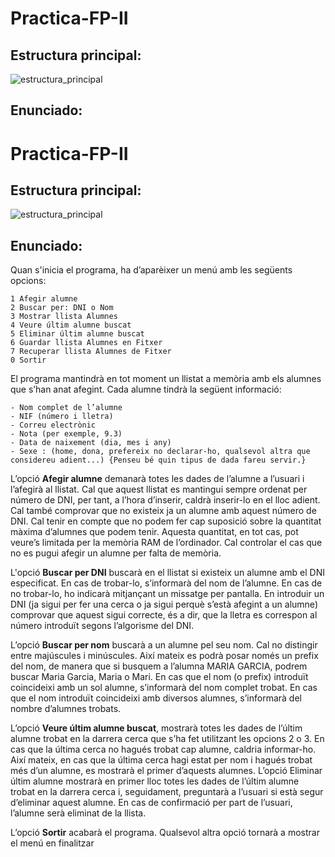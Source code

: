 # Practica-FP-II

## Estructura principal:

![estructura_principal](https://i.imgur.com/0DroeAv.png)

## Enunciado:

# Practica-FP-II

## Estructura principal:

![estructura_principal](https://i.imgur.com/0DroeAv.png)

## Enunciado:

Quan s'inicia el programa, ha d’aparèixer un menú amb les següents opcions:

    1 Afegir alumne
    2 Buscar per: DNI o Nom
    3 Mostrar llista Alumnes
    4 Veure últim alumne buscat
    5 Eliminar últim alumne buscat
    6 Guardar llista Alumnes en Fitxer
    7 Recuperar llista Alumnes de Fitxer
    0 Sortir

El programa mantindrà en tot moment un llistat a memòria amb els alumnes que s’han anat afegint.
Cada alumne tindrà la següent informació:

    - Nom complet de l’alumne
    - NIF (número i lletra)
    - Correu electrònic
    - Nota (per exemple, 9.3)
    - Data de naixement (dia, mes i any)
    - Sexe : (home, dona, prefereix no declarar-ho, qualsevol altra que considereu adient...) {Penseu bé quin tipus de dada fareu servir.}

L’opció **Afegir alumne** demanarà totes les dades de l’alumne a l’usuari i l’afegirà al llistat. Cal que
aquest llistat es mantingui sempre ordenat per número de DNI, per tant, a l’hora d’inserir, caldrà
inserir-lo en el lloc adient. Cal també comprovar que no existeix ja un alumne amb aquest número
de DNI.
Cal tenir en compte que no podem fer cap suposició sobre la quantitat màxima d’alumnes que
podem tenir. Aquesta quantitat, en tot cas, pot veure’s limitada per la memòria RAM de l’ordinador.
Cal controlar el cas que no es pugui afegir un alumne per falta de memòria.

L'opció **Buscar per DNI** buscarà en el llistat si existeix un alumne amb el DNI especificat. En cas
de trobar-lo, s’informarà del nom de l’alumne. En cas de no trobar-lo, ho indicarà mitjançant un
missatge per pantalla. En introduir un DNI (ja sigui per fer una cerca o ja sigui perquè s’està afegint
a un alumne) comprovar que aquest sigui correcte, és a dir, que la lletra es correspon al número
introduït segons l’algorisme del DNI.

L’opció **Buscar per nom** buscarà a un alumne pel seu nom. Cal no distingir entre majúscules i
minúscules. Així mateix es podrà posar només un prefix del nom, de manera que si busquem a
l’alumna MARIA GARCIA, podrem buscar Maria Garcia, Maria o Mari.
En cas que el nom (o prefix) introduït coincideixi amb un sol alumne, s’informarà del nom complet
trobat. En cas que el nom introduït coincideixi amb diversos alumnes, s’informarà del nombre
d’alumnes trobats.

L’opció **Veure últim alumne buscat**, mostrarà totes les dades de l’últim alumne trobat en la darrera
cerca que s’ha fet utilitzant les opcions 2 o 3. En cas que la última cerca no hagués trobat cap
alumne, caldria informar-ho. Així mateix, en cas que la última cerca hagi estat per nom i hagués
trobat més d’un alumne, es mostrarà el primer d’aquests alumnes.
L’opció Eliminar últim alumne mostrarà en primer lloc totes les dades de l’últim alumne trobat en
la darrera cerca i, seguidament, preguntarà a l’usuari si està segur d’eliminar aquest alumne. En
cas de confirmació per part de l’usuari, l’alumne serà eliminat de la llista.

L’opció **Sortir** acabarà el programa. Qualsevol altra opció tornarà a mostrar el menú en finalitzar

